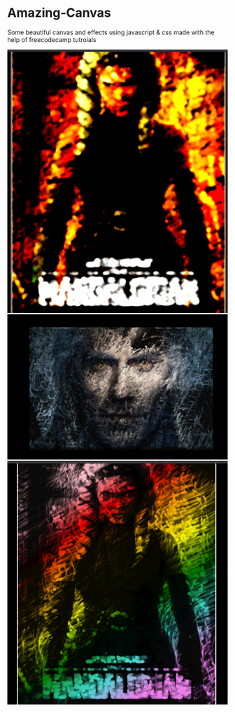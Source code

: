 # Amazing-Canvas

Some beautiful canvas and effects using javascript & css made with the help of freecodecamp tutroials

<img src = "Images/Fire.png" >

<img src = "Images/smoke.png">

<img src = "Images/rainbow.png">
